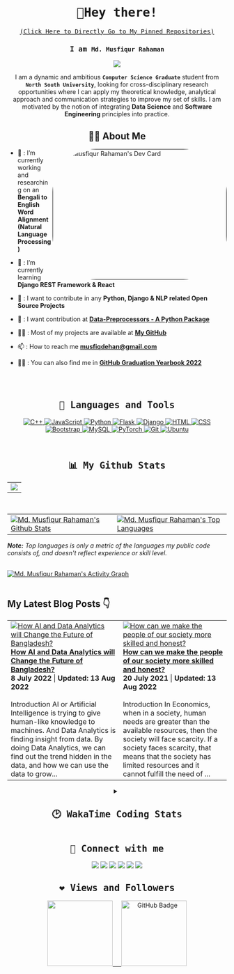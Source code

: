 <!-- <samp> -->

<!--<a href="https://app.daily.dev/musfiqdehan" target="_blank" title="Md. Musfiqur Rahaman's Dev Card">
    <img align="right" src="https://api.daily.dev/devcards/aa2833423ca8474fb05fe0414fc25b18.png?r=gwq" width="400" alt="Md. Musfiqur Rahaman's Dev Card"/>
</a>-->

<samp>
    <h1 align="center">👋Hey there!</h1>
    <p align="center">
        <a href="https://github.com/MusfiqDehan#%EF%B8%8F-views-and-followers">(Click Here to Directly Go to My Pinned Repositories)</a>
    </p>
</samp>

<samp>
    <h3 align="center">I am <code><b>Md. Musfiqur Rahaman</b></code></h3>
</samp>

<p align="center">
<a href="https://github.com/DenverCoder1/readme-typing-svg">
<img src="https://readme-typing-svg.herokuapp.com?lines=Passionate+Self-Learner;Aspiring+Software+Engineer&center=true&width=500&height=50">
</a>
</p>

<p align="center">
    I am a dynamic and ambitious <b><code>Computer Science Graduate</code></b> student from <b><code>North South University</code></b>, looking for cross-disciplinary research opportunities where I  can apply my theoretical knowledge, analytical approach and communication strategies to improve my set of skills. I am motivated by the notion of integrating <b>Data Science</b> and <b>Software Engineering</b> principles into practice. 
<p>

<!-- <p align="center">
<a href="https://musfiqdehan.me/" target="_blank">
    <img src="https://img.shields.io/badge/My%20Portfolio-musfiqdehan.me%20%E2%86%92-gray.svg?colorA=655BE1&colorB=4F44D6&style=for-the-badge"/>
</a>
<a href="https://blog.musfiqdehan.me/" target="_blank">
    <img src="https://img.shields.io/badge/My%20Blog-blog.musfiqdehan.me%20%E2%86%92-gray.svg?colorA=61c265&colorB=4CAF50&style=for-the-badge"/>
</a>
</p> -->

    
<samp>
    <h2 align="center"> 🙋‍♂️ About Me </h2>
</samp>   
 <a href="" target="_blank" title="Md. Musfiqur Rahaman's Dev Card">
    <img style="border-radius: 100px;" align="right" src="https://user-images.githubusercontent.com/47440165/184950012-4a36f782-f7e9-44cb-affc-cc82d67561fb.gif" width="400" height="300" alt="Md. Musfiqur Rahaman's Dev Card"/>
</a>
 

- 🔭  : I’m currently working and researching on an **Bengali to English Word Alignment (Natural Language Processing)**

- 🌱  : I’m currently learning **Django REST Framework & React**

- 👯  : I want to contribute in any **Python, Django & NLP related Open Source Projects**
- 👯  : I want contribution at **[Data-Preprocessors - A Python Package](https://github.com/MusfiqDehan/data-preprocessors)** 

- 👨‍💻  : Most of my projects are available at **[My GitHub](https://github.com/MusfiqDehan)**

- 📫  : How to reach me **[musfiqdehan@gmail.com]()**

- 👨‍🎓 : You can also find me in <a href="https://education.github.com/graduation/yearbook?sort=az&page=13&search=musfiqdehan#MusfiqDehan" target="_blank"><b>GitHub Graduation Yearbook 2022</b></a>

<br>
<br>


<samp>
    <h2 align="center"> 🚀 Languages and Tools</h2>
</samp>
  
<p align="center"> 
    <a href="https://www.w3schools.com/CPP/" target="_blank"> <img src="https://img.icons8.com/color/48/000000/c-plus-plus-logo.png" title="C++"/> </a>
    <a href="https://developer.mozilla.org/en-US/docs/Web/JavaScript" target="_blank"> <img src="https://img.icons8.com/color/48/000000/javascript.png" title="JavaScript"/> </a>
    <a href="https://www.programiz.com/python-programming" target="_blank"> <img src="https://img.icons8.com/color/48/000000/python.png" title="Python"/> </a>
    <a href="https://flutter.dev/" target="_blank"> <img src="https://img.icons8.com/color/48/000000/flask.png" title="Flask"/> </a> 
    <a href="https://flutter.dev/" target="_blank"> <img src="https://img.icons8.com/color/48/000000/django.png" title="Django"/> </a> 
    <a href="https://www.w3.org/html/" target="_blank"> <img src="https://img.icons8.com/color/48/000000/html-5.png" title="HTML"/> </a> 
    <a href="https://www.w3schools.com/css/" target="_blank"> <img src="https://img.icons8.com/color/48/000000/css3.png" title="CSS"/> </a> 
    <a href="https://www.w3schools.com/bootstrap/" target="_blank"> <img src="https://img.icons8.com/color/48/000000/bootstrap.png" title="Bootstrap"/> </a> 
    <a href="https://www.w3schools.com/mysql/" target="_blank"> <img src="https://img.icons8.com/color/48/000000/mysql-logo.png" title="MySQL"/> </a> 
    <a href="https://www.w3schools.com/css/" target="_blank"> <img src="https://cdn.icon-icons.com/icons2/2699/PNG/96/pytorch_logo_icon_169823.png" title="PyTorch"/> </a> 
    <a href="https://www.w3schools.com/css/" target="_blank"> <img src="https://img.icons8.com/color/48/000000/git.png" title="Git"/> </a> 
    <a href="https://www.w3schools.com/css/" target="_blank"> <img src="https://img.icons8.com/color/48/000000/ubuntu.png" title="Ubuntu"/> </a> 
</p>

<br/>
  
<samp>
    <h2 align="center"> 📊 My Github Stats </h2>
</samp>
<p align="center">
    <table align="center">
        <tr>
            <td>
                <a href="https://git.io/streak-stats">
        <img src="https://github-readme-streak-stats.herokuapp.com?user=MusfiqDehan&theme=black-ice&hide_border=true&date_format=M%20j%5B%2C%20Y%5D&background=0D1117"></a>
            </td>
        </tr>
   </table>
</p>


<br/>
<table>
    <tr>
        <td>
            <a href="https://github.com/anuraghazra/github-readme-stats"><img alt="Md. Musfiqur Rahaman's Github Stats" src="https://github-readme-stats.vercel.app/api?username=MusfiqDehan&show_icons=true&count_private=true&theme=react&hide_border=true&bg_color=0D1117" />
            </a>
        </td>
        <td>
            <a href="https://github.com/anuraghazra/github-readme-stats"><img alt="Md. Musfiqur Rahaman's Top Languages" src="https://github-readme-stats.vercel.app/api/top-langs/?username=MusfiqDehan&langs_count=8.0&hide=php,hack&count_private=true&layout=compact&theme=react&hide_border=true&bg_color=0D1117" />
            </a>
        </td>
    </tr>
</table>
<em><b>Note:</b> Top languages is only a metric of the languages my public code consists of, and doesn't reflect experience or skill level.</em>
<br/>
<br/>

<a href="https://github.com/ashutosh00710/github-readme-activity-graph"><img title="Daily Contribution Frequency of Last 31 Days" alt="Md. Musfiqur Rahaman's Activity Graph" src="https://activity-graph.herokuapp.com/graph?username=MusfiqDehan&bg_color=0D1117&color=5BCDEC&line=5BCDEC&point=FFFFFF&hide_border=true" /></a>
<br/>
<br/>

## My Latest Blog Posts 👇
<!-- HASHNODE_BLOG:START -->
<table><tr><td><a href="https://blog.musfiqdehan.me/how-ai-and-data-analytics-will-change-the-future-of-bangladesh" title="How AI and Data Analytics will Change the Future of Bangladesh?"><img src="https://cdn.hashnode.com/res/hashnode/image/upload/v1660377080047/My8jXQMvx.png" alt="How AI and Data Analytics will Change the Future of Bangladesh?"   /></a>
<a href="https://blog.musfiqdehan.me/how-ai-and-data-analytics-will-change-the-future-of-bangladesh" title="How AI and Data Analytics will Change the Future of Bangladesh?"><strong>How AI and Data Analytics will Change the Future of Bangladesh?</strong></a>
<div><strong>8 July 2022</strong> | <strong>Updated: 13 Aug 2022</strong></div>
<br/> Introduction
AI or Artificial Intelligence is trying to give human-like knowledge to machines. And Data Analytics is finding insight from data. By doing Data Analytics, we can find out the trend hidden in the data, and how we can use the data to grow...</td><td><a href="https://blog.musfiqdehan.me/how-can-we-make-the-people-of-our-society-more-skilled-and-honest" title="How can we make the people of our society more skilled and honest?"><img src="https://cdn.hashnode.com/res/hashnode/image/upload/v1660377507379/zhgZnqNwa.png" alt="How can we make the people of our society more skilled and honest?"   /></a>
<a href="https://blog.musfiqdehan.me/how-can-we-make-the-people-of-our-society-more-skilled-and-honest" title="How can we make the people of our society more skilled and honest?"><strong>How can we make the people of our society more skilled and honest?</strong></a>
<div><strong>20 July 2021</strong> | <strong>Updated: 13 Aug 2022</strong></div>
<br/> Introduction
In Economics, when in a society, human needs are greater than the available resources, then the society will face scarcity. If a society faces scarcity, that means that the society has limited resources and it cannot fulfill the need of ...</td></tr></table>
<!-- HASHNODE_BLOG:END -->


<details align="center">
    <summary>
        <samp>
            <h2 align="center">🕑 WakaTime Coding Stats </h2>
        </samp>
    </summary>
    <p align="center">
        <a href="https://wakatime.com/@d0e56323-0ace-46e4-ab21-0e749b1608c3">
            <img src="https://wakatime.com/badge/user/d0e56323-0ace-46e4-ab21-0e749b1608c3.svg?style=flat" width="250px" title="Total time coded since Jul 27 2020" />
        </a>
        <table align="center">
            <tr>
                <td>
                    <a href="https://wakatime.com/@MusfiqDehan">
                        <img title="Wakatime Weekly Coding States" src="https://github-readme-stats.vercel.app/api/wakatime?username=MusfiqDehan&theme=react&hide_border=true&bg_color=0D1117&hide_title=true">
                    </a>
                </td>
            </tr>
       </table>
    </p>
</details>


<samp>
    <h2 align="center"> 🔗 Connect with me </h2>
</samp>
<p align="center">
<a href = "https://www.linkedin.com/in/MusfiqDehan/" target="_blank"><img src="https://img.icons8.com/fluent/48/000000/linkedin.png"></a>
<a href = "https://twitter.com/MusfiqDehan" target="_blank"><img src="https://img.icons8.com/fluent/48/000000/twitter.png"></a>
<a href = "https://codepen.io/MusfiqDehan" target="_blank"><img src="https://img.icons8.com/ios-filled/48/codepen.png"></a>
<a href = "https://www.kaggle.com/musfiqdehan" target="_blank"><img src="https://user-images.githubusercontent.com/47440165/170583847-d14634c7-5ed1-4869-bb1e-50e084ddcb17.png"></a>
<a href = "https://leetcode.com/MusfiqDehan/" target="_blank"><img src="https://img.icons8.com/external-tal-revivo-color-tal-revivo/48/4a90e2/external-level-up-your-coding-skills-and-quickly-land-a-job-logo-color-tal-revivo.png"></a>
<a href = "https://www.hackerrank.com/MusfiqDehan/" target="_blank"><img src="https://user-images.githubusercontent.com/47440165/172096045-dce462c7-71d3-4e3c-889b-158dc75c374b.png"></a>
<!-- <a href = "https://musfiqdehan.me/" target="_blank"><img src="https://img.icons8.com/fluency/48/000000/home.png"></a> -->
</p>

<samp>
    <h2 align="center">❤️ Views and Followers</h2>
</samp>
<p align="center">
<a href="https://github.com/Meghna-DAS/github-profile-views-counter">
    <img src="https://komarev.com/ghpvc/?username=MusfiqDehan" width="150px">&nbsp;&nbsp;&nbsp;&nbsp;
</a>
<a href="https://github.com/MusfiqDehan?tab=followers">
    <img src="https://img.shields.io/github/followers/MusfiqDehan?label=Followers&style=social" width="150px" alt="GitHub Badge">
</a>
    
    
</p>

<!-- </samp> -->
